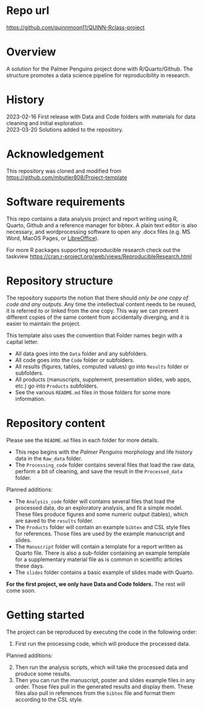 
# Repo url

<https://github.com/quinnmoon11/QUINN-Rclass-project>

# Overview

A solution for the Palmer Penguins project done with R/Quarto/Github. The structure promotes a data science pipeline for reproducibility in research. 

# History

2023-02-16 First release with Data and Code folders with materials for data cleaning and initial exploration.  
2023-03-20 Solutions added to the repository.

# Acknowledgement

 This repository was cloned and modified from <https://github.com/mbutler808/Project-template>

# Software requirements

This repo contains a data analysis project and report writing using R, Quarto, Github and a reference manager for bibtex. A plain text editor is also necessary, and wordprocessing software to open any .docx files (e.g. MS Word, MacOS Pages, or [LibreOffice](https://www.libreoffice.org/)). 

For more R packages supporting reproducible research check out the taskview <https://cran.r-project.org/web/views/ReproducibleResearch.html>

# Repository structure

The repository supports the notion that there should _only be one copy of code and any outputs_. Any time the intellectual content needs to be reused, it is referred to or linked from the one copy. This way we can prevent different copies of the same content from accidentally diverging, and it is easier to maintain the project. 

This template also uses the convention that Folder names begin with a capital letter. 

* All data goes into the `Data` folder and any subfolders.
* All code goes into the `Code` folder or subfolders.
* All results (figures, tables, computed values) go into `Results` folder or subfolders.
* All products (manuscripts, supplement, presentation slides, web apps, etc.) go into `Products` subfolders.
* See the various `README.md` files in those folders for some more information.

# Repository content

Please see the `README.md` files in each folder for more details.

* This repo begins with the _Palmer Penguins_ morphology and life history data in the `Raw_data` folder. 
* The `Processing_code` folder contains several files that load the raw data, perform a bit of cleaning, and save the result in the `Processed_data` folder. 

Planned additions:
* The `Analysis_code` folder will contains several files that load the processed data, do an exploratory analysis, and fit a simple model. These files produce figures and some numeric output (tables), which are saved to the `results` folder.
* The `Products` folder will contain an example `bibtex` and CSL style files for references. Those files are used by the example manuscript and slides.
* The  `Manuscript` folder will contain a template for a report written as Quarto file. There is also a sub-folder containing an example template for a supplementary material file as is common in scientific articles these days.
* The `slides` folder contains a basic example of slides made with Quarto. 

**For the first project, we only have Data and Code folders.**
The rest will come soon. 

# Getting started

The project can be reproduced by executing the code in the following order: 

1.  First run the processing code, which will produce the processed data. 

Planned additions:  

2.  Then run the analysis scripts, which will take the processed data and produce some results. 
3.  Then you can run the manuscript, poster and slides example files in any order. Those files pull in the generated results and display them. These files also pull in references from the `bibtex` file and format them according to the CSL style.

